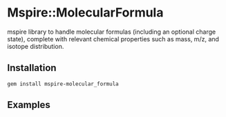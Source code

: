 # Mspire::MolecularFormula

mspire library to handle molecular formulas (including an optional charge state), complete with relevant chemical properties such as mass, m/z, and isotope distribution.

## Installation

    gem install mspire-molecular_formula

## Examples

